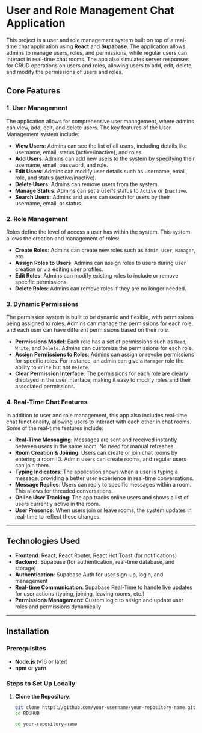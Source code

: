 # User and Role Management Chat Application

This project is a user and role management system built on top of a real-time chat application using **React** and **Supabase**. The application allows admins to manage users, roles, and permissions, while regular users can interact in real-time chat rooms. The app also simulates server responses for CRUD operations on users and roles, allowing users to add, edit, delete, and modify the permissions of users and roles.

## **Core Features**

### 1. **User Management**

The application allows for comprehensive user management, where admins can view, add, edit, and delete users. The key features of the User Management system include:

- **View Users**: Admins can see the list of all users, including details like username, email, status (active/inactive), and roles.
- **Add Users**: Admins can add new users to the system by specifying their username, email, password, and role.
- **Edit Users**: Admins can modify user details such as username, email, role, and status (active/inactive).
- **Delete Users**: Admins can remove users from the system.
- **Manage Status**: Admins can set a user’s status to `Active` or `Inactive`.
- **Search Users**: Admins and users can search for users by their username, email, or status.

### 2. **Role Management**

Roles define the level of access a user has within the system. This system allows the creation and management of roles:

- **Create Roles**: Admins can create new roles such as `Admin`, `User`, `Manager`, etc.
- **Assign Roles to Users**: Admins can assign roles to users during user creation or via editing user profiles.
- **Edit Roles**: Admins can modify existing roles to include or remove specific permissions.
- **Delete Roles**: Admins can remove roles if they are no longer needed.

### 3. **Dynamic Permissions**

The permission system is built to be dynamic and flexible, with permissions being assigned to roles. Admins can manage the permissions for each role, and each user can have different permissions based on their role.

- **Permissions Model**: Each role has a set of permissions such as `Read`, `Write`, and `Delete`. Admins can customize the permissions for each role.
- **Assign Permissions to Roles**: Admins can assign or revoke permissions for specific roles. For instance, an admin can give a `Manager` role the ability to `Write` but not `Delete`.
- **Clear Permission Interface**: The permissions for each role are clearly displayed in the user interface, making it easy to modify roles and their associated permissions.



### 4. **Real-Time Chat Features**

In addition to user and role management, this app also includes real-time chat functionality, allowing users to interact with each other in chat rooms. Some of the real-time features include:

- **Real-Time Messaging**: Messages are sent and received instantly between users in the same room. No need for manual refreshes.
- **Room Creation & Joining**: Users can create or join chat rooms by entering a room ID. Admin users can create rooms, and regular users can join them.
- **Typing Indicators**: The application shows when a user is typing a message, providing a better user experience in real-time conversations.
- **Message Replies**: Users can reply to specific messages within a room. This allows for threaded conversations.
- **Online User Tracking**: The app tracks online users and shows a list of users currently active in the room.
- **User Presence**: When users join or leave rooms, the system updates in real-time to reflect these changes.

---

## **Technologies Used**

- **Frontend**: React, React Router, React Hot Toast (for notifications)
- **Backend**: Supabase (for authentication, real-time database, and storage)
- **Authentication**: Supabase Auth for user sign-up, login, and management
- **Real-time Communication**: Supabase Real-Time to handle live updates for user actions (typing, joining, leaving rooms, etc.)
- **Permissions Management**: Custom logic to assign and update user roles and permissions dynamically

---

## **Installation**

### Prerequisites

- **Node.js** (v16 or later)
- **npm** or **yarn**

### Steps to Set Up Locally

1. **Clone the Repository**:

    ```bash
   git clone https://github.com/your-username/your-repository-name.git
   cd RBUHUB

   cd your-repository-name
